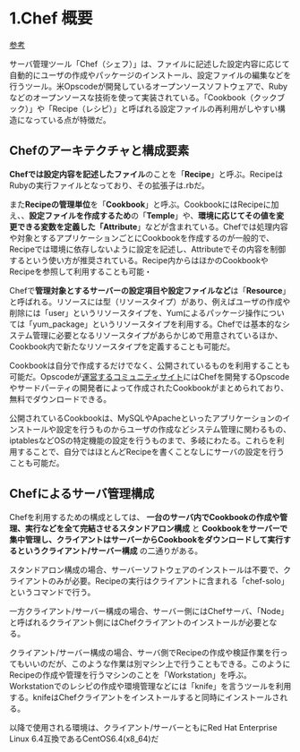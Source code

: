 # 1.Chef 概要

[参考](http://knowledge.sakura.ad.jp/tech/867/)

サーバ管理ツール「Chef（シェフ）」は、ファイルに記述した設定内容に応じて自動的にユーザの作成やパッケージのインストール、設定ファイルの編集などを行うツール。米Opscodeが開発しているオープンソースソフトウェアで、Rubyなどのオープンソースな技術を使って実装されている。「Cookbook（クックブック）」や「Recipe（レシピ）」と呼ばれる設定ファイルの再利用がしやすい構造になっている点が特徴だ。

## Chefのアーキテクチャと構成要素

**Chefでは設定内容を記述したファイル**のことを「**Recipe**」と呼ぶ。RecipeはRubyの実行ファイルとなっており、その拡張子は.rbだ。

また**Recipeの管理単位**を「**Cookbook**」と呼ぶ。CookbookにはRecipeに加え、、**設定ファイルを作成するため**の「**Temple**」や、**環境に応じてその値を変更できる変数を定義した「Attribute**」などが含まれている。Chefでは処理内容や対象とするアプリケーションごとにCookbookを作成するのが一般的で、Recipeでは環境に依存しないように設定を記述し、Attributeでその内容を制御するという使い方が推奨されている。Recipe内からはほかのCookbookやRecipeを参照して利用することも可能・

Chefで**管理対象とするサーバーの設定項目や設定ファイルなど**は「**Resource**」と呼ばれる。リソースには型（リソースタイプ）があり、例えばユーザの作成や削除には「user」というリソースタイプを、Yumによるパッケージ操作については「yum_package」というリソースタイプを利用する。Chefでは基本的なシステム管理に必要となるリソースタイプがあらかじめで用意されているほか、Cookbook内で新たなリソースタイプを定義することも可能だ。

Cookbookは自分で作成するだけでなく、公開されているものを利用することも可能だ。Opscodeが[運営するコミュニティサイト](http://community.opscode.com/)にはChefを開発するOpscodeやサードパーティの開発者によって作成されたCookbookがまとめられており、無料でダウンロードできる。

公開されているCookbookは、MySQLやApacheといったアプリケーションのインストールや設定を行うものからユーザの作成などシステム管理に関わるもの、iptablesなどOSの特定機能の設定を行うものまで、多岐にわたる。これらを利用することで、自分ではほとんどRecipeを書くことなしにサーバの設定を行うことも可能だ。

## Chefによるサーバ管理構成

Chefを利用するための構成としては、 **一台のサーバ内でCookbookの作成や管理、実行などを全て完結させるスタンドアロン構成** と **Cookbookをサーバーで集中管理し、クライアントはサーバーからCookbookをダウンロードして実行するというクライアント/サーバー構成** の二通りがある。

スタンドアロン構成の場合、サーバーソフトウェアのインストールは不要で、クライアントのみが必要。Recipeの実行はクライアントに含まれる「chef-solo」というコマンドで行う。

一方クライアント/サーバー構成の場合、サーバー側にはChefサーバ、「Node」と呼ばれるクライアント側にはChefクライアントのインストールが必要となる。

クライアント/サーバー構成の場合、サーバ側でRecipeの作成や検証作業を行ってもいいのだが、このような作業は別マシン上で行うこともできる。このようにRecipeの作成や管理を行うマシンのことを「Workstation」を呼ぶ。Workstationでのレシピの作成や環境管理などには「knife」を言うツールを利用する。knifeはChefクライアントをインストールすると同時にインストールされる。

以降で使用される環境は、クライアント/サーバーともにRed Hat Enterprise Linux 6.4互換であるCentOS6.4(x8_64)だ
